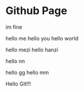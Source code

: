 # Github Page

im fine

hello me
hello you
hello world


hello mezi
hello hanzi

hello nn

hello gg
hello mm

Hello Git!!!
